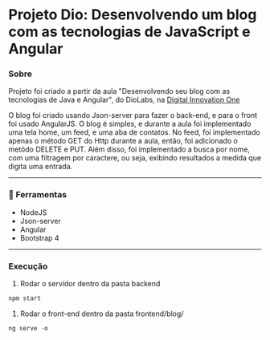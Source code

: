 # Projeto Dio: Desenvolvendo um blog com as tecnologias de JavaScript e Angular
### Sobre
Projeto foi criado a partir da aula "Desenvolvendo seu blog com as tecnologias de Java e Angular", do DioLabs, na [Digital Innovation One](https://digitalinnovation.one/ "Digital Innovation One")

O blog foi criado usando Json-server para fazer o back-end, e para o front foi usado AngularJS. O blog é simples, e durante a aula foi implementado uma tela home, um feed, e uma aba de contatos. No feed, foi implementado apenas o método GET do Http durante a aula, então, foi adicionado o metódo DELETE e PUT. Além disso, foi implementado a busca por nome, com uma filtragem por caractere, ou seja, exibindo resultados a medida que digita uma entrada.

---
### 🚀 Ferramentas
- NodeJS
- Json-server
- Angular
- Bootstrap 4

---
### Execução
1. Rodar o servidor dentro da pasta backend
```javascript
npm start
```
1. Rodar o front-end dentro da pasta frontend/blog/
```javascript
ng serve -o
```
